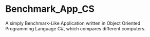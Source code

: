 # Benchmark_App_CS
A simply Benchmark-Like Application written in Object Oriented Programming Language C#, which compares different computers.

